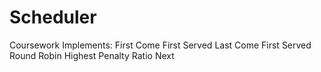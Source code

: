 # Scheduler
Coursework
Implements:
  First Come First Served
  Last Come First Served
  Round Robin
  Highest Penalty Ratio Next
